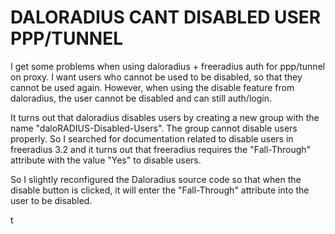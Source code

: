 # DALORADIUS CANT DISABLED USER PPP/TUNNEL

I get some problems when using daloradius + freeradius auth for ppp/tunnel on proxy. I want users who cannot be used to be disabled, so that they cannot be used again. However, when using the disable feature from daloradius, the user cannot be disabled and can still auth/login.

It turns out that daloradius disables users by creating a new group with the name "daloRADIUS-Disabled-Users". The group cannot disable users properly. So I searched for documentation related to disable users in freeradius 3.2 and it turns out that freeradius requires the "Fall-Through" attribute with the value "Yes" to disable users. 

So I slightly reconfigured the Daloradius source code so that when the disable button is clicked, it will enter the "Fall-Through" attribute into the user to be disabled.

t